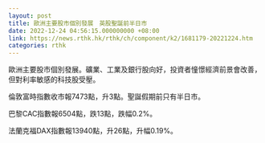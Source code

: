 ```yaml
---
layout: post
title: 歐洲主要股市個別發展　英股聖誕前半日市
date: 2022-12-24 04:56:15.000000000 +08:00
link: https://news.rthk.hk/rthk/ch/component/k2/1681179-20221224.htm
categories: rthk
---
```


歐洲主要股市個別發展。礦業、工業及銀行股向好，投資者憧憬經濟前景會改善，但對利率敏感的科技股受壓。

倫敦富時指數收市報7473點，升3點。聖誕假期前只有半日市。

巴黎CAC指數報6504點，跌13點，跌幅0.2%。

法蘭克福DAX指數報13940點，升26點，升幅0.19%。
